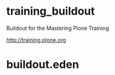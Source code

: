 training_buildout
=================

Buildout for the Mastering Plone Training

http://training.plone.org
# buildout.eden

